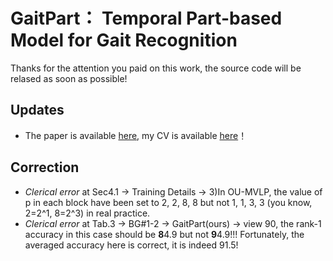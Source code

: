 # GaitPart： Temporal Part-based Model for Gait Recognition
Thanks for the attention you paid on this work, the source code will be relased as soon as possible!
## Updates
* The paper is available [here](http://openaccess.thecvf.com/content_CVPR_2020/papers/Fan_GaitPart_Temporal_Part-Based_Model_for_Gait_Recognition_CVPR_2020_paper.pdf), my CV is available [here](https://pdf.maitube.com/pdf/?e=agIgmt/33v3n2)！
## Correction
* *Clerical error* at Sec4.1 -> Training Details -> 3)In OU-MVLP, the value of p in each block have been set to 2, 2, 8, 8 but not 1, 1, 3, 3 (you know, 2=2^1, 8=2^3) in real practice.
* *Clerical error* at Tab.3 -> BG#1-2 -> GaitPart(ours) -> view 90, the rank-1 accuracy in this case should be **8**4.9 but not **9**4.9!!! Fortunately, the averaged accuracy here is correct, it is indeed 91.5!
